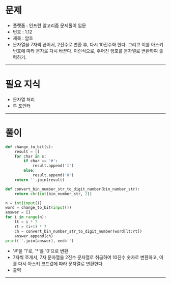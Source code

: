 # 문제
- 플랫폼 : 인프런 알고리즘 문제풀이 입문
- 번호 : 1.12
- 제목 : 암호
- 문자열을 7자씩 끊어서, 2진수로 변환 후, 다시 10진수화 한다. 그리고 이를 아스키 번호에 따라 문자로 다시 바꾼다. 이런식으로, 주어진 암호를
문자열로 변환하여 출력하기.

---

# 필요 지식
- 문자열 처리
- 투 포인터

---

# 풀이
```python
def change_to_bit(s):
    result = []
    for char in s:
        if char == '#':
            result.append('1')
        else:
            result.append('0')
    return ''.join(result)

def convert_bin_number_str_to_digit_number(bin_number_str):
    return chr(int(bin_number_str, 2))

n = int(input())
word = change_to_bit(input())
answer = []
for i in range(n):
    lt = i * 7
    rt = (i+1) * 7
    ch = convert_bin_number_str_to_digit_number(word[lt:rt])
    answer.append(ch)
print(''.join(answer), end='')
```
- '#'을 '1'로, '*'를 '0'으로 변환
- 7자씩 쪼개서, 7자 문자열을 2진수 문자열로 취급하여 10진수 숫자로 변환하고, 이를 다시 아스키 코드값에 따라 문자열로 변환한다.
- 출력

---
